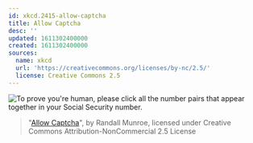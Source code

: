```yaml
---
id: xkcd.2415-allow-captcha
title: Allow Captcha
desc: ''
updated: 1611302400000
created: 1611302400000
sources:
  name: xkcd
  url: 'https://creativecommons.org/licenses/by-nc/2.5/'
  license: Creative Commons 2.5
---
```

![To prove you're human, please click all the number pairs that appear together in your Social Security number.](https://imgs.xkcd.com/comics/allow_captcha.png)
> "[Allow Captcha](https://xkcd.com/2415/)", by Randall Munroe, licensed under Creative Commons Attribution-NonCommercial 2.5 License
